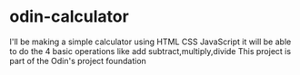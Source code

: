 # odin-calculator

I'll be making a simple calculator using HTML CSS JavaScript
it will be able to do the 4 basic operations like add subtract,multiply,divide
This project is part of the Odin's project foundation

